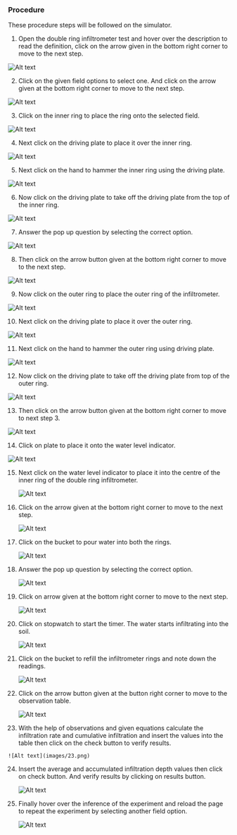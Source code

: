 ### Procedure
These procedure steps will be followed on the simulator.

1. Open the double ring infiltrometer test and hover over the description to read the definition, click on the arrow given in the bottom right corner to move to the next step.

  ![Alt text](images/1.png)

2. Click on the given field options to select one. And click on the arrow given at the bottom right corner to move to the next step.

  ![Alt text](images/2.png)

3. Click on the inner ring to place the ring onto the selected field.

  ![Alt text](images/3.png)

4. Next click on the driving plate to place it over the inner ring.

  ![Alt text](images/4.png)

5. Next click on the hand to hammer the inner ring using the driving plate.

  ![Alt text](images/5.png)

6. Now click on the driving plate to take off the driving plate from the top of the inner ring.

  ![Alt text](images/6.png)

7.  Answer the pop up question by selecting the correct option.

  ![Alt text](images/7.png)

8. Then click on the arrow button given at the bottom right corner to move to the next step.

  ![Alt text](images/8.png)

9.  Now click on the outer ring to place the outer ring of the infiltrometer.

  ![Alt text](images/9.png)

10. Next click on the driving plate to place it over the outer ring.

  ![Alt text](images/10.JPG)

11. Next click on the hand to hammer the outer ring using driving plate.

  ![Alt text](images/11.png)

12. Now click on the driving plate to take off the driving plate from top of the outer ring.

  ![Alt text](images/12.png)

13. Then click on the arrow button given at the bottom right corner to move to next step 3.

  ![Alt text](images/13.png)

14.  Click on plate to place it onto the water level indicator.

   ![Alt text](images/14.png)

15. Next click on the water level indicator to place it into the centre of the inner ring of the double ring infiltrometer.

    ![Alt text](images/15.png)

16. Click on the arrow given at the bottom right corner to move to the next step.

    ![Alt text](images/16.png)

17. Click on the bucket to pour water into both the rings.

    ![Alt text](images/17.png)

18. Answer the pop up question by selecting the correct option.

    ![Alt text](images/18.png)

19. Click on arrow given at the bottom right corner to move to the next step.

    ![Alt text](images/19.png)

20. Click on stopwatch to start the timer. The water starts infiltrating into the soil.

    ![Alt text](images/20.png)

21. Click on the bucket to refill the infiltrometer rings and note down the readings.

    ![Alt text](images/21.JPG)

22. Click on the arrow button given at the button right corner to move to the observation table.

    ![Alt text](images/22.png)

23.  With the help of observations and given equations calculate the infiltration rate and cumulative infiltration and insert the values into the table then click on the check button to verify results.

    ![Alt text](images/23.png)

24. Insert the average and accumulated infiltration depth values then click on check button. And verify results by clicking on results button.

    ![Alt text](images/24.png)

25. Finally hover over the inference of the experiment and reload the page to repeat the experiment by selecting another field option.

    ![Alt text](images/25.png)
